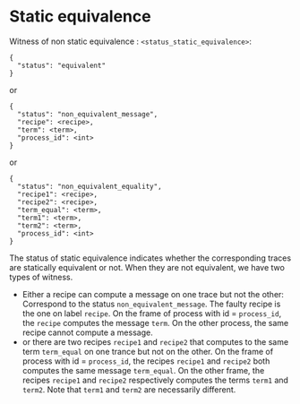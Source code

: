 # Static equivalence

Witness of non static equivalence : `<status_static_equivalence>`:

```
{
  "status": "equivalent"
}
```
or
```
{
  "status": "non_equivalent_message",
  "recipe": <recipe>,
  "term": <term>,
  "process_id": <int>
}
```
or
```
{
  "status": "non_equivalent_equality",
  "recipe1": <recipe>,
  "recipe2": <recipe>,
  "term_equal": <term>,
  "term1": <term>,
  "term2": <term>,
  "process_id": <int>
}
```
The status of static equivalence indicates whether the corresponding traces are statically equivalent or not. When they are not equivalent, we have two types of witness.
- Either a recipe can compute a message on one trace but not the other: Correspond to the status `non_equivalent_message`. The faulty recipe is the one on label `recipe`. On the frame of process with id = `process_id`, the `recipe` computes the message `term`. On the other process, the same recipe cannot compute a message.
- or there are two recipes `recipe1` and `recipe2` that computes to the same term `term_equal` on one trance but not on the other. On the frame of process with id = `process_id`, the recipes `recipe1` and `recipe2` both computes the same message `term_equal`. On the other frame, the recipes `recipe1` and `recipe2` respectively computes the terms `term1` and `term2`. Note that `term1` and `term2` are necessarily different.
